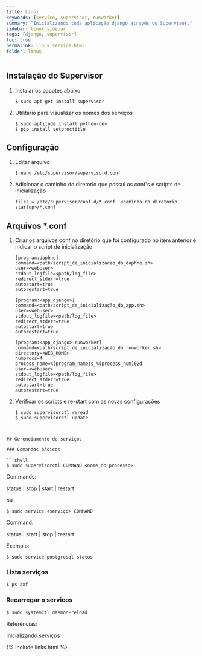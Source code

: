 ```yaml
---
title: Linux
keywords: [service, supervisor, runworker]
summary: "Inicializando toda aplicação django através do Supervisor."
sidebar: linux_sidebar
tags: [django, supervisor]
toc: true
permalink: linux_service.html
folder: linux
---
```


## Instalação do Supervisor

1. Instalar os pacotes abaixo

   ```shell
   $ sudo apt-get install supervisor
   ```

2. Utilitário para visualizar os nomes dos serviçõs

   ```shell
   $ sudo aptitude install python-dev
   $ pip install setproctitle
   ```


## Configuração 

1. Editar arquivo 

    ```shell
    $ nano /etc/supervisor/supervisord.conf
    ```

2. Adicionar o caminho do diretorio que possui os conf's e scripts de inicialização 

    ```shell
    files = /etc/supervisor/conf.d/*.conf  <caminho do diretorio startup>/*.conf
    ```

## Arquivos *.conf
  
1. Criar os arquivos conf no diretório que foi configurado no item anterior e indicar o script de inicialização

   ```
   [program:daphne]
   command=<path/script_de_inicializacao_do_daphne.sh>
   user=<webuser>
   stdout_logfile=<path/log_file>
   redirect_stderr=true
   autostart=true
   autorestart=true
   ```
   ```
   [program:<app_django>]
   command=<path/script_de_inicialização_do_app.sh>
   user=<webuser>
   stdout_logfile=<path/log_file>
   redirect_stderr=true
   autostart=true
   autorestart=true
   ```
   ```
   [program:<app_django>-runworker]
   command=<path/script_de_inicialização_do_runworker.sh>
   directory=<WEB_HOME>
   numprocs=4
   process_name=%(program_name)s_%(process_num)02d
   user=<webuser>
   stdout_logfile=<path/log_file>
   redirect_stderr=true
   autostart=true
   autorestart=true
   ```

2. Verificar os scripts e re-start com as novas configurações

   ```shell
   $ sudo supervisorctl reread
   $ sudo supervisorctl update
  ```


## Gerenciamento de serviços

### Comandos básicos

```shell
$ sudo supervisorctl COMMAND <nome_do_processo>
```
Commands:

status | stop | start | restart

ou

```shell
$ sudo service <serviço> COMMAND
```
Command:

status | start | stop | restart

Exemplo:

```shell
$ sudo service postgresql status
```
### Lista serviços

```shell
$ ps axf
```
### Recarregar o servicos
```shell
$ sudo systemctl daemon-reload
```

Referências:

[Inicializando serviços](http://www.bosontreinamentos.com.br/linux/16-inicializacao-init-runlevels-init-d-inittab-e-telinit-linux/)

{% include links.html %}
